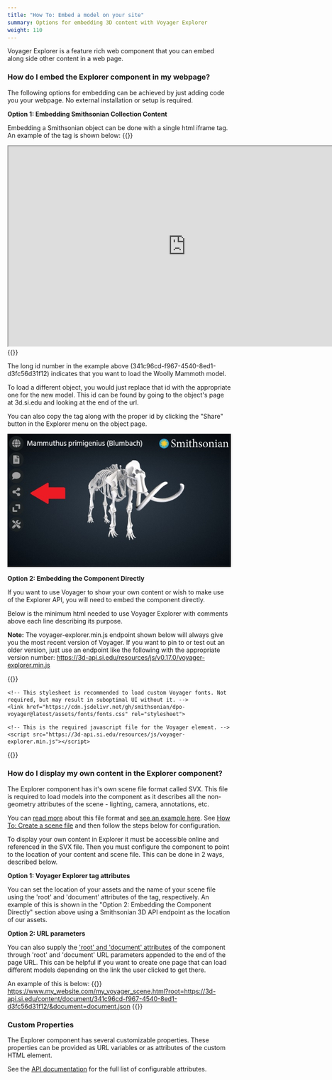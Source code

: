 ```yaml
---
title: "How To: Embed a model on your site"
summary: Options for embedding 3D content with Voyager Explorer
weight: 110
---
```


Voyager Explorer is a feature rich web component that you can embed along side other content in a web page.

### How do I embed the Explorer component in my webpage?

The following options for embedding can be achieved by just adding code you your webpage. No external installation or setup is required.

**Option 1: Embedding Smithsonian Collection Content**

Embedding a Smithsonian object can be done with a single html iframe tag. An example of the tag is shown below:
{{<highlight html>}}
<iframe name="Smithsonian Voyager" src="https://3d-api.si.edu/voyager/3d_package:341c96cd-f967-4540-8ed1-d3fc56d31f12" width="800" height="450" allow="xr; xr-spatial-tracking; fullscreen"></iframe>
{{</highlight>}}

The long id number in the example above (341c96cd-f967-4540-8ed1-d3fc56d31f12) indicates that you want to load the Woolly Mammoth model. 

To load a different object, you would just replace that id with the appropriate one for the new model. 
This id can be found by going to the object's page at 3d.si.edu and looking at the end of the url. 

You can also copy the tag along with the proper id by clicking the "Share" button in the Explorer menu on the object page. 

![Pose Task](share-button.jpg) 

**Option 2: Embedding the Component Directly**

If you want to use Voyager to show your own content or wish to make use of the Explorer API, you will need to embed the component directly.

Below is the minimum html needed to use Voyager Explorer with comments above each line describing its purpose.

**Note:** The voyager-explorer.min.js endpoint shown below will always give you the most recent version of Voyager. If you want to pin to or test out an older version,
just use an endpoint like the following with the appropriate version number: https://3d-api.si.edu/resources/js/v0.17.0/voyager-explorer.min.js

{{<highlight html>}}
<!DOCTYPE html>
<html>
<head>
	<!-- This optional line provides a custom Voyager icon used for favorite/bookmarked pages. -->
	<link rel="shortcut icon" type="image/png" href="https://cdn.jsdelivr.net/gh/smithsonian/dpo-voyager@latest/assets/favicon.png"/>
	
	<!-- This stylesheet is recommended to load custom Voyager fonts. Not required, but may result in suboptimal UI without it. -->
	<link href="https://cdn.jsdelivr.net/gh/smithsonian/dpo-voyager@latest/assets/fonts/fonts.css" rel="stylesheet">
</head>
<body>
	<!-- This is the required Voyager tag. Customization can be done here via attributes. -->
	<!-- The 'root' attribute is the base path to your scene assets. -->
	<!-- The 'document' attribute is the name of your scene file -->
	<voyager-explorer root='https://3d-api.si.edu/content/document/341c96cd-f967-4540-8ed1-d3fc56d31f12/' document='document.json'></voyager-explorer>
	
	<!-- This is the required javascript file for the Voyager element. -->
	<script src="https://3d-api.si.edu/resources/js/voyager-explorer.min.js"></script>
</body>
</html>
{{</highlight>}}

### How do I display my own content in the Explorer component?

The Explorer component has it's own scene file format called SVX. This file is required to load models into the component as it describes all the non-geometry attributes of the scene - lighting, camera, annotations, etc.

You can [read more](../../document/overview) about this file format and [see an example here](../../document/example). See [How To: Create a scene file](../scene-create/) and then follow the steps below for configuration.

To display your own content in Explorer it must be accessible online and referenced in the SVX file. Then you must configure the component to point to the location of your content and scene file. This can be done in 2 ways, described below.

**Option 1: Voyager Explorer tag attributes**

You can set the location of your assets and the name of your scene file using the 'root' and 'document' attributes of the tag, respectively. An example of this is shown in the "Option 2: Embedding the Component Directly" section above using a Smithsonian 3D API endpoint as the location of our assets.

**Option 2: URL parameters** 

You can also supply the ['root' and 'document' attributes](../api) of the component through 'root' and 'document' URL parameters appended to the end of the page URL. This can be helpful if you want to create one page that can load different models depending on the link the user clicked to get there. 

An example of this is below:
{{<highlight html>}}
https://www.my_website.com/my_voyager_scene.html?root=https://3d-api.si.edu/content/document/341c96cd-f967-4540-8ed1-d3fc56d31f12/&document=document.json
{{</highlight>}}

### Custom Properties
The Explorer component has several customizable properties. These properties can be provided as URL variables or as attributes of the custom HTML element.

See the [API documentation](../api/) for the full list of configurable attributes.